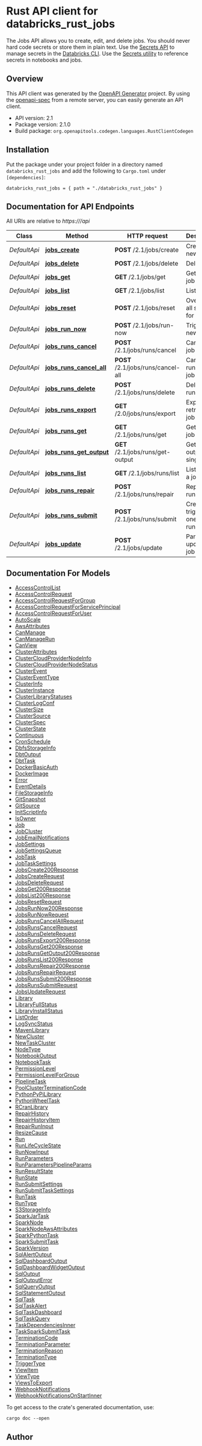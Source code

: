 # Rust API client for databricks_rust_jobs

The Jobs API allows you to create, edit, and delete jobs.
You should never hard code secrets or store them in plain text. Use the [Secrets API](https://docs.databricks.com/dev-tools/api/latest/secrets.html) to manage secrets in the [Databricks CLI](https://docs.databricks.com/dev-tools/cli/index.html). Use the [Secrets utility](https://docs.databricks.com/dev-tools/databricks-utils.html#dbutils-secrets) to reference secrets in notebooks and jobs.


## Overview

This API client was generated by the [OpenAPI Generator](https://openapi-generator.tech) project.  By using the [openapi-spec](https://openapis.org) from a remote server, you can easily generate an API client.

- API version: 2.1
- Package version: 2.1.0
- Build package: `org.openapitools.codegen.languages.RustClientCodegen`

## Installation

Put the package under your project folder in a directory named `databricks_rust_jobs` and add the following to `Cargo.toml` under `[dependencies]`:

```
databricks_rust_jobs = { path = "./databricks_rust_jobs" }
```

## Documentation for API Endpoints

All URIs are relative to *https://<databricks-instance>/api*

Class | Method | HTTP request | Description
------------ | ------------- | ------------- | -------------
*DefaultApi* | [**jobs_create**](docs/DefaultApi.md#jobs_create) | **POST** /2.1/jobs/create | Create a new job
*DefaultApi* | [**jobs_delete**](docs/DefaultApi.md#jobs_delete) | **POST** /2.1/jobs/delete | Delete a job
*DefaultApi* | [**jobs_get**](docs/DefaultApi.md#jobs_get) | **GET** /2.1/jobs/get | Get a single job
*DefaultApi* | [**jobs_list**](docs/DefaultApi.md#jobs_list) | **GET** /2.1/jobs/list | List all jobs
*DefaultApi* | [**jobs_reset**](docs/DefaultApi.md#jobs_reset) | **POST** /2.1/jobs/reset | Overwrites all settings for a job
*DefaultApi* | [**jobs_run_now**](docs/DefaultApi.md#jobs_run_now) | **POST** /2.1/jobs/run-now | Trigger a new job run
*DefaultApi* | [**jobs_runs_cancel**](docs/DefaultApi.md#jobs_runs_cancel) | **POST** /2.1/jobs/runs/cancel | Cancel a job run
*DefaultApi* | [**jobs_runs_cancel_all**](docs/DefaultApi.md#jobs_runs_cancel_all) | **POST** /2.1/jobs/runs/cancel-all | Cancel all runs of a job
*DefaultApi* | [**jobs_runs_delete**](docs/DefaultApi.md#jobs_runs_delete) | **POST** /2.1/jobs/runs/delete | Delete a job run
*DefaultApi* | [**jobs_runs_export**](docs/DefaultApi.md#jobs_runs_export) | **GET** /2.0/jobs/runs/export | Export and retrieve a job run
*DefaultApi* | [**jobs_runs_get**](docs/DefaultApi.md#jobs_runs_get) | **GET** /2.1/jobs/runs/get | Get a single job run
*DefaultApi* | [**jobs_runs_get_output**](docs/DefaultApi.md#jobs_runs_get_output) | **GET** /2.1/jobs/runs/get-output | Get the output for a single run
*DefaultApi* | [**jobs_runs_list**](docs/DefaultApi.md#jobs_runs_list) | **GET** /2.1/jobs/runs/list | List runs for a job
*DefaultApi* | [**jobs_runs_repair**](docs/DefaultApi.md#jobs_runs_repair) | **POST** /2.1/jobs/runs/repair | Repair a job run
*DefaultApi* | [**jobs_runs_submit**](docs/DefaultApi.md#jobs_runs_submit) | **POST** /2.1/jobs/runs/submit | Create and trigger a one-time run
*DefaultApi* | [**jobs_update**](docs/DefaultApi.md#jobs_update) | **POST** /2.1/jobs/update | Partially updates a job


## Documentation For Models

 - [AccessControlList](docs/AccessControlList.md)
 - [AccessControlRequest](docs/AccessControlRequest.md)
 - [AccessControlRequestForGroup](docs/AccessControlRequestForGroup.md)
 - [AccessControlRequestForServicePrincipal](docs/AccessControlRequestForServicePrincipal.md)
 - [AccessControlRequestForUser](docs/AccessControlRequestForUser.md)
 - [AutoScale](docs/AutoScale.md)
 - [AwsAttributes](docs/AwsAttributes.md)
 - [CanManage](docs/CanManage.md)
 - [CanManageRun](docs/CanManageRun.md)
 - [CanView](docs/CanView.md)
 - [ClusterAttributes](docs/ClusterAttributes.md)
 - [ClusterCloudProviderNodeInfo](docs/ClusterCloudProviderNodeInfo.md)
 - [ClusterCloudProviderNodeStatus](docs/ClusterCloudProviderNodeStatus.md)
 - [ClusterEvent](docs/ClusterEvent.md)
 - [ClusterEventType](docs/ClusterEventType.md)
 - [ClusterInfo](docs/ClusterInfo.md)
 - [ClusterInstance](docs/ClusterInstance.md)
 - [ClusterLibraryStatuses](docs/ClusterLibraryStatuses.md)
 - [ClusterLogConf](docs/ClusterLogConf.md)
 - [ClusterSize](docs/ClusterSize.md)
 - [ClusterSource](docs/ClusterSource.md)
 - [ClusterSpec](docs/ClusterSpec.md)
 - [ClusterState](docs/ClusterState.md)
 - [Continuous](docs/Continuous.md)
 - [CronSchedule](docs/CronSchedule.md)
 - [DbfsStorageInfo](docs/DbfsStorageInfo.md)
 - [DbtOutput](docs/DbtOutput.md)
 - [DbtTask](docs/DbtTask.md)
 - [DockerBasicAuth](docs/DockerBasicAuth.md)
 - [DockerImage](docs/DockerImage.md)
 - [Error](docs/Error.md)
 - [EventDetails](docs/EventDetails.md)
 - [FileStorageInfo](docs/FileStorageInfo.md)
 - [GitSnapshot](docs/GitSnapshot.md)
 - [GitSource](docs/GitSource.md)
 - [InitScriptInfo](docs/InitScriptInfo.md)
 - [IsOwner](docs/IsOwner.md)
 - [Job](docs/Job.md)
 - [JobCluster](docs/JobCluster.md)
 - [JobEmailNotifications](docs/JobEmailNotifications.md)
 - [JobSettings](docs/JobSettings.md)
 - [JobSettingsQueue](docs/JobSettingsQueue.md)
 - [JobTask](docs/JobTask.md)
 - [JobTaskSettings](docs/JobTaskSettings.md)
 - [JobsCreate200Response](docs/JobsCreate200Response.md)
 - [JobsCreateRequest](docs/JobsCreateRequest.md)
 - [JobsDeleteRequest](docs/JobsDeleteRequest.md)
 - [JobsGet200Response](docs/JobsGet200Response.md)
 - [JobsList200Response](docs/JobsList200Response.md)
 - [JobsResetRequest](docs/JobsResetRequest.md)
 - [JobsRunNow200Response](docs/JobsRunNow200Response.md)
 - [JobsRunNowRequest](docs/JobsRunNowRequest.md)
 - [JobsRunsCancelAllRequest](docs/JobsRunsCancelAllRequest.md)
 - [JobsRunsCancelRequest](docs/JobsRunsCancelRequest.md)
 - [JobsRunsDeleteRequest](docs/JobsRunsDeleteRequest.md)
 - [JobsRunsExport200Response](docs/JobsRunsExport200Response.md)
 - [JobsRunsGet200Response](docs/JobsRunsGet200Response.md)
 - [JobsRunsGetOutput200Response](docs/JobsRunsGetOutput200Response.md)
 - [JobsRunsList200Response](docs/JobsRunsList200Response.md)
 - [JobsRunsRepair200Response](docs/JobsRunsRepair200Response.md)
 - [JobsRunsRepairRequest](docs/JobsRunsRepairRequest.md)
 - [JobsRunsSubmit200Response](docs/JobsRunsSubmit200Response.md)
 - [JobsRunsSubmitRequest](docs/JobsRunsSubmitRequest.md)
 - [JobsUpdateRequest](docs/JobsUpdateRequest.md)
 - [Library](docs/Library.md)
 - [LibraryFullStatus](docs/LibraryFullStatus.md)
 - [LibraryInstallStatus](docs/LibraryInstallStatus.md)
 - [ListOrder](docs/ListOrder.md)
 - [LogSyncStatus](docs/LogSyncStatus.md)
 - [MavenLibrary](docs/MavenLibrary.md)
 - [NewCluster](docs/NewCluster.md)
 - [NewTaskCluster](docs/NewTaskCluster.md)
 - [NodeType](docs/NodeType.md)
 - [NotebookOutput](docs/NotebookOutput.md)
 - [NotebookTask](docs/NotebookTask.md)
 - [PermissionLevel](docs/PermissionLevel.md)
 - [PermissionLevelForGroup](docs/PermissionLevelForGroup.md)
 - [PipelineTask](docs/PipelineTask.md)
 - [PoolClusterTerminationCode](docs/PoolClusterTerminationCode.md)
 - [PythonPyPiLibrary](docs/PythonPyPiLibrary.md)
 - [PythonWheelTask](docs/PythonWheelTask.md)
 - [RCranLibrary](docs/RCranLibrary.md)
 - [RepairHistory](docs/RepairHistory.md)
 - [RepairHistoryItem](docs/RepairHistoryItem.md)
 - [RepairRunInput](docs/RepairRunInput.md)
 - [ResizeCause](docs/ResizeCause.md)
 - [Run](docs/Run.md)
 - [RunLifeCycleState](docs/RunLifeCycleState.md)
 - [RunNowInput](docs/RunNowInput.md)
 - [RunParameters](docs/RunParameters.md)
 - [RunParametersPipelineParams](docs/RunParametersPipelineParams.md)
 - [RunResultState](docs/RunResultState.md)
 - [RunState](docs/RunState.md)
 - [RunSubmitSettings](docs/RunSubmitSettings.md)
 - [RunSubmitTaskSettings](docs/RunSubmitTaskSettings.md)
 - [RunTask](docs/RunTask.md)
 - [RunType](docs/RunType.md)
 - [S3StorageInfo](docs/S3StorageInfo.md)
 - [SparkJarTask](docs/SparkJarTask.md)
 - [SparkNode](docs/SparkNode.md)
 - [SparkNodeAwsAttributes](docs/SparkNodeAwsAttributes.md)
 - [SparkPythonTask](docs/SparkPythonTask.md)
 - [SparkSubmitTask](docs/SparkSubmitTask.md)
 - [SparkVersion](docs/SparkVersion.md)
 - [SqlAlertOutput](docs/SqlAlertOutput.md)
 - [SqlDashboardOutput](docs/SqlDashboardOutput.md)
 - [SqlDashboardWidgetOutput](docs/SqlDashboardWidgetOutput.md)
 - [SqlOutput](docs/SqlOutput.md)
 - [SqlOutputError](docs/SqlOutputError.md)
 - [SqlQueryOutput](docs/SqlQueryOutput.md)
 - [SqlStatementOutput](docs/SqlStatementOutput.md)
 - [SqlTask](docs/SqlTask.md)
 - [SqlTaskAlert](docs/SqlTaskAlert.md)
 - [SqlTaskDashboard](docs/SqlTaskDashboard.md)
 - [SqlTaskQuery](docs/SqlTaskQuery.md)
 - [TaskDependenciesInner](docs/TaskDependenciesInner.md)
 - [TaskSparkSubmitTask](docs/TaskSparkSubmitTask.md)
 - [TerminationCode](docs/TerminationCode.md)
 - [TerminationParameter](docs/TerminationParameter.md)
 - [TerminationReason](docs/TerminationReason.md)
 - [TerminationType](docs/TerminationType.md)
 - [TriggerType](docs/TriggerType.md)
 - [ViewItem](docs/ViewItem.md)
 - [ViewType](docs/ViewType.md)
 - [ViewsToExport](docs/ViewsToExport.md)
 - [WebhookNotifications](docs/WebhookNotifications.md)
 - [WebhookNotificationsOnStartInner](docs/WebhookNotificationsOnStartInner.md)


To get access to the crate's generated documentation, use:

```
cargo doc --open
```

## Author



